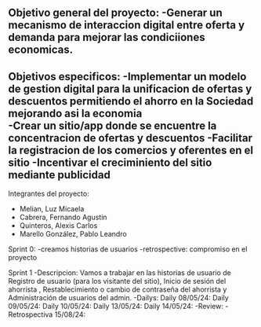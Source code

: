 Objetivo general del proyecto:
-Generar un mecanismo de interaccion digital entre oferta y demanda para mejorar las condiciiones economicas. 
-
Objetivos especificos:
-Implementar un modelo de gestion digital para la unificacion de ofertas y descuentos permitiendo el ahorro en la Sociedad mejorando asi la economia  
-Crear un sitio/app donde se encuentre la concentracion de ofertas y descuentos
-Facilitar la registracion de los comercios y oferentes en el sitio
-Incentivar el creciminiento del sitio mediante publicidad
-
Integrantes del proyecto:
- Melian, Luz Micaela
- Cabrera, Fernando Agustin
- Quinteros, Alexis Carlos
- Marello González, Pablo Leandro


Sprint 0:
-creamos historias de usuarios
-retrospective: compromiso en el proyecto



Sprint 1
-Descripcion: Vamos a trabajar en las historias de usuario de Registro de usuario (para los visitante del sitio), Inicio de sesión del ahorrista , Restablecimiento o cambio de contraseña del ahorrista y Administración de usuarios del admin.
-Dailys:
Daily 08/05/24:
Daily 09/05/24:
Daily 10/05/24:
Daily 13/05/24:
Daily 14/05/24:
-Review:
-Retrospectiva 15/08/24:
